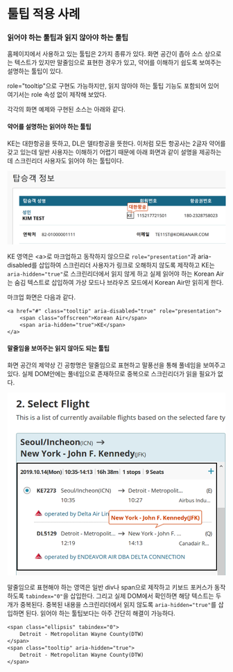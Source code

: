 # 툴팁 적용 사례

### 읽어야 하는 툴팁과 읽지 않아야 하는 툴팁

홈페이지에서 사용하고 있는 툴팁은 2가지 종류가 있다. 화면 공간이 좁아 소스 상으로는 텍스트가 있지만 말줄임으로 표현한 경우가 있고, 약어를 이해하기 쉽도록 보여주는 설명하는 툴팁이 있다. 

role="tooltip"으로 구현도 가능하지만, 읽지 않아야 하는 툴팁 기능도 포함되어 있어 여기서는 role 속성 없이 제작해 보았다.

각각의 화면 예제와 구현된 소스는 아래와 같다.

#### 약어를 설명하는 읽어야 하는 툴팁

KE는 대한항공을 뜻하고, DL은 델타항공을 뜻한다. 이처럼 모든 항공사는 2글자 약어를 갖고 있는데 일반 사용자는 이해하기 어렵기 때문에 아래 화면과 같이 설명을 제공하는데 스크린리더 사용자도 읽어야 하는 툴팁이다.

![](../../.gitbook/assets/image%20%2824%29.png)

KE 영역은 &lt;a&gt;로 마크업하고 동작하지 않으므로 `role="presentation"`과 aria-disabled를 삽입하여 스크린리더 사용자가 링크로 오해하지 않도록 제작하고 KE는 `aria-hidden="true"`로 스크린리더에서 읽지 않게 하고 실제 읽어야 하는 Korean Air는 숨김 텍스트로 삽입하여 가상 모드나 브라우즈 모드에서 Korean Air만 읽히게 한다.

마크업 화면은 다음과 같다.

```markup
<a href="#" class="tooltip" aria-disabled="true" role="presentation">
    <span class="offscreen">Korean Air</span>
    <span aria-hidden="true">KE</span>
</a>
```

#### 말줄임을 보여주는 읽지 않아도 되는 툴팁

화면 공간의 제약상 긴 공항명은 말줄임으로 표현하고 말풍선을 통해 풀네임을 보여주고 있다. 실제 DOM안에는 풀네임으로 존재하므로 중복으로 스크린리더가 읽을 필요가 없다.

![](../../.gitbook/assets/image%20%2816%29.png)

말줄임으로 표현해야 하는 영역은 일반 div나 span으로 제작하고 키보드 포커스가 동작하도록 `tabindex="0"`을 삽입한다. 그리고 실제 DOM에서 확인하면 해당 텍스트는 두 개가 중복된다. 중복된 내용을 스크린리더에서 읽지 않도록 `aria-hidden="true"`를 삽입하면 된다. 읽어야 하는 툴팁보다는 아주 간단히 해결이 가능하다.

```markup
<span class="ellipsis" tabindex="0">
    Detroit - Metropolitan Wayne County(DTW)
</span>
<span class="tooltip" aria-hidden="true">
    Detroit - Metropolitan Wayne County(DTW)
</span>
```

